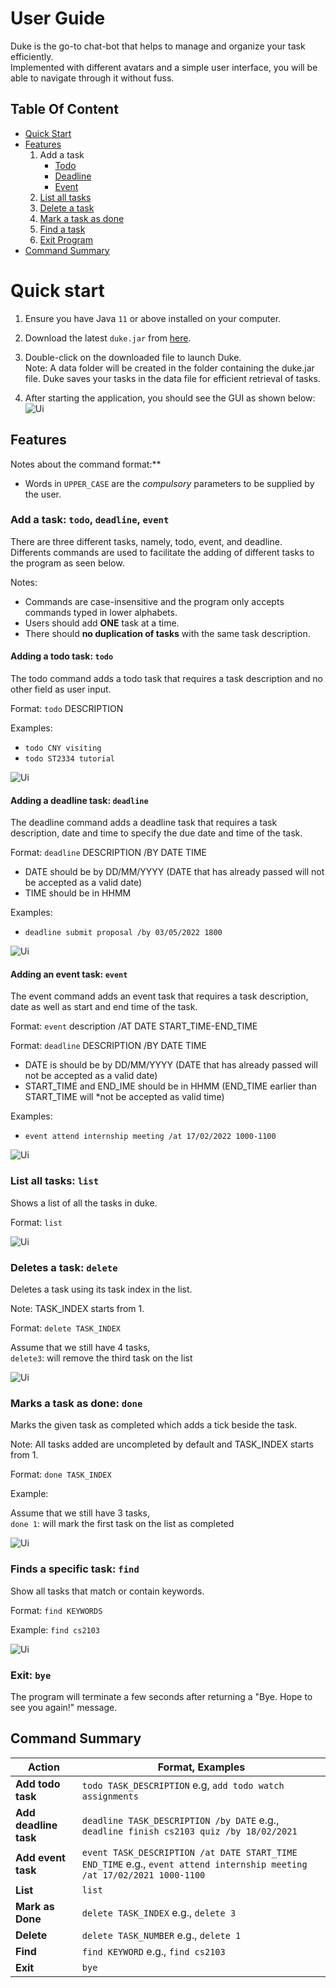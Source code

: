 # User Guide

Duke is the go-to chat-bot that helps to manage and organize your task efficiently.
<br> Implemented with different avatars and a simple user interface, you will be able to navigate through it without fuss.

## Table Of Content

* [Quick Start](#quick-start)
* [Features](#features)
	1. Add a task 
		* [Todo](#adding-a-todo-task-todo)
		* [Deadline](#adding-a-deadline-task-deadline)
		* [Event](#adding-an-event-task-event)
	2. [List all tasks](#list-all-tasks-list)
	3. [Delete a task](#deletes-a-task-delete)
	4. [Mark a task as done](#marks-a-task-as-done-done)
	5. [Find a task](#finds-a-specific-task-find)
	6. [Exit Program](#exit-bye)
* [Command Summary](#command-summary)


# Quick start

1. Ensure you have Java `11` or above installed on your computer.

2. Download the latest `duke.jar` from [here](https://github.com/SiTingST/ip/releases/tag/A-Release).

3. Double-click on the downloaded file to launch Duke. 
	<br> Note: A data folder will be created in the folder containing the duke.jar file. Duke saves your tasks in the data file for efficient retrieval of tasks. 
	
4. After starting the application, you should see the GUI as shown below:
![Ui](Ui.png)


## Features

Notes about the command format:**<br>

* Words in `UPPER_CASE` are the *compulsory* parameters to be supplied by the user.<br>

### Add a task:  `todo`, `deadline`, `event`

There are three different tasks, namely, todo, event, and deadline. 
<br> Differents commands are used to facilitate the adding of different tasks to the program as seen below.

Notes:
* Commands are case-insensitive and the program only accepts commands typed in lower alphabets. 
* Users should add **ONE** task at a time. 
* There should **no duplication of tasks** with the same task description. 

#### Adding a todo task: `todo`
The todo command adds a todo task that requires a task description and no other field as user input.

Format: `todo` DESCRIPTION

Examples:
* `todo CNY visiting`
* `todo ST2334 tutorial`

![Ui](./Images/addTodoTask.png)

#### Adding a deadline task: `deadline`
The deadline command adds a deadline task that requires a task description, date and time to specify the due date and time of the task. 

Format: `deadline` DESCRIPTION /BY DATE TIME 
* DATE should be by DD/MM/YYYY (DATE that has already passed will not be accepted as a valid date)
* TIME should be in HHMM

Examples:
* `deadline submit proposal /by 03/05/2022 1800`

![Ui](./Images/addDeadlineTask.png)

#### Adding an event task: `event`
The event command adds an event task that requires a task description, date as well as start and end time of the task. 

Format: `event` description /AT DATE START_TIME-END_TIME 

Format: `deadline` DESCRIPTION /BY DATE TIME 
* DATE is should be by DD/MM/YYYY (DATE that has already passed will not be accepted as a valid date)
* START_TIME and END_IME should be in HHMM (END_TIME earlier than START_TIME will *not be accepted as valid time)

Examples:
* `event attend internship meeting /at 17/02/2022 1000-1100`

![Ui](./Images/addEventTask.png)


### List all tasks: `list`

Shows a list of all the tasks in duke.

Format: `list`

![Ui](./Images/listTask.png)

### Deletes a task: `delete`

Deletes a task using its task index in the list.

Note: TASK_INDEX starts from 1.

Format: `delete TASK_INDEX`

Assume that we still have 4 tasks, 
<br>`delete3`: will remove the third task on the list

![Ui](./Images/deleteTask.png)

### Marks a task as done: `done`

Marks the given task as completed which adds a tick beside the task. 

Note: All tasks added are uncompleted by default and TASK_INDEX starts from 1. 

Format: `done TASK_INDEX`

Example:

Assume that we still have 3 tasks, 
<br> `done 1`: will mark the first task on the list as completed 

![Ui](./Images/markAsDone.png)

### Finds a specific task: `find`

Show all tasks that match or contain keywords. 

Format: `find KEYWORDS`

Example:
  `find cs2103`

![Ui](./Images/findTask.png)

### Exit: `bye`

The program will terminate a few seconds after returning a "Bye. Hope to see you again!" message. 


## Command Summary

**Action**  | **Format, Examples**
--------|-----------------
**Add todo task** | `todo TASK_DESCRIPTION` e.g, `add todo watch assignments`
**Add deadline task** | `deadline TASK_DESCRIPTION /by DATE` e.g., `deadline finish cs2103 quiz /by 18/02/2021`
**Add event task** | `event TASK_DESCRIPTION /at DATE START_TIME END_TIME` e.g., `event attend internship meeting /at 17/02/2021 1000-1100`
**List** | `list`
**Mark as Done** |`delete TASK_INDEX` e.g., `delete 3`
**Delete** | `delete TASK_NUMBER` e.g., `delete 1`
**Find** | `find KEYWORD` e.g., `find cs2103`
**Exit** | `bye`


